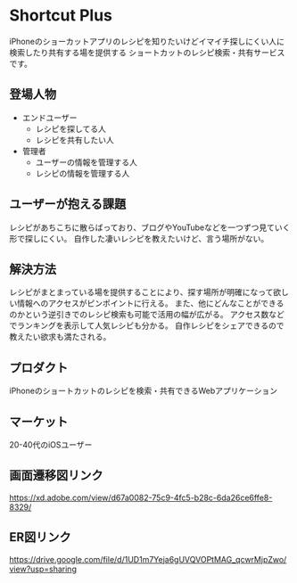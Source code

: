 # Shortcut Plus

iPhoneのショーカットアプリのレシピを知りたいけどイマイチ探しにくい人に
検索したり共有する場を提供する
ショートカットのレシピ検索・共有サービスです。

## 登場人物

- エンドユーザー
  - レシピを探してる人
  - レシピを共有したい人
- 管理者
  - ユーザーの情報を管理する人
  - レシピの情報を管理する人

## ユーザーが抱える課題

レシピがあちこちに散らばっており、ブログやYouTubeなどを一つずつ見ていく形で探しにくい。
自作した凄いレシピを教えたいけど、言う場所がない。

## 解決方法

レシピがまとまっている場を提供することにより、探す場所が明確になって欲しい情報へのアクセスがピンポイントに行える。
また、他にどんなことができるのかという逆引きでのレシピ検索も可能で活用の幅が広がる。
アクセス数などでランキングを表示して人気レシピも分かる。
自作レシピをシェアできるので教えたい欲求も満たされる。

## プロダクト

iPhoneのショートカットのレシピを検索・共有できるWebアプリケーション

## マーケット

20-40代のiOSユーザー

## 画面遷移図リンク
https://xd.adobe.com/view/d67a0082-75c9-4fc5-b28c-6da26ce6ffe8-8329/

## ER図リンク
https://drive.google.com/file/d/1UD1m7Yeja6gUVQVOPtMAG_qcwrMjpZwo/view?usp=sharing